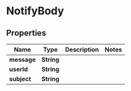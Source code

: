 

# NotifyBody


## Properties

| Name | Type | Description | Notes |
|------------ | ------------- | ------------- | -------------|
|**message** | **String** |  |  |
|**userId** | **String** |  |  |
|**subject** | **String** |  |  |



